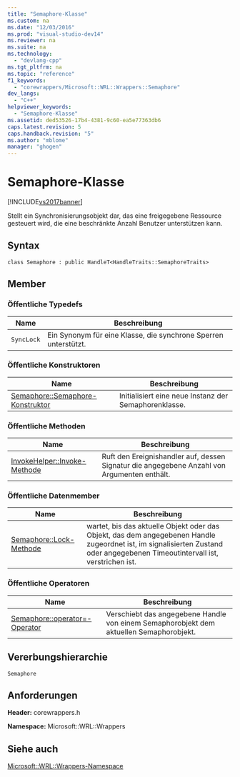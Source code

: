 ```yaml
---
title: "Semaphore-Klasse"
ms.custom: na
ms.date: "12/03/2016"
ms.prod: "visual-studio-dev14"
ms.reviewer: na
ms.suite: na
ms.technology: 
  - "devlang-cpp"
ms.tgt_pltfrm: na
ms.topic: "reference"
f1_keywords: 
  - "corewrappers/Microsoft::WRL::Wrappers::Semaphore"
dev_langs: 
  - "C++"
helpviewer_keywords: 
  - "Semaphore-Klasse"
ms.assetid: ded53526-17b4-4381-9c60-ea5e77363db6
caps.latest.revision: 5
caps.handback.revision: "5"
ms.author: "mblome"
manager: "ghogen"
---
```

# Semaphore-Klasse
[!INCLUDE[vs2017banner](../assembler/inline/includes/vs2017banner.md)]

Stellt ein Synchronisierungsobjekt dar, das eine freigegebene Ressource gesteuert wird, die eine beschränkte Anzahl Benutzer unterstützen kann.  
  
## Syntax  
  
```  
class Semaphore : public HandleT<HandleTraits::SemaphoreTraits>  
```  
  
## Member  
  
### Öffentliche Typedefs  
  
|Name|**Beschreibung**|  
|----------|----------------------|  
|`SyncLock`|Ein Synonym für eine Klasse, die synchrone Sperren unterstützt.|  
  
### Öffentliche Konstruktoren  
  
|Name|**Beschreibung**|  
|----------|----------------------|  
|[Semaphore::Semaphore\-Konstruktor](../windows/semaphore-semaphore-constructor.md)|Initialisiert eine neue Instanz der Semaphorenklasse.|  
  
### Öffentliche Methoden  
  
|Name|**Beschreibung**|  
|----------|----------------------|  
|[InvokeHelper::Invoke\-Methode](../windows/invokehelper-invoke-method.md)|Ruft den Ereignishandler auf, dessen Signatur die angegebene Anzahl von Argumenten enthält.|  
  
### Öffentliche Datenmember  
  
|Name|**Beschreibung**|  
|----------|----------------------|  
|[Semaphore::Lock\-Methode](../windows/semaphore-lock-method.md)|wartet, bis das aktuelle Objekt oder das Objekt, das dem angegebenen Handle zugeordnet ist, im signalisierten Zustand oder angegebenen Timeoutintervall ist, verstrichen ist.|  
  
### Öffentliche Operatoren  
  
|Name|**Beschreibung**|  
|----------|----------------------|  
|[Semaphore::operator\=\-Operator](../windows/semaphore-operator-assign-operator.md)|Verschiebt das angegebene Handle von einem Semaphorobjekt dem aktuellen Semaphorobjekt.|  
  
## Vererbungshierarchie  
 `Semaphore`  
  
## Anforderungen  
 **Header:** corewrappers.h  
  
 **Namespace:** Microsoft::WRL::Wrappers  
  
## Siehe auch  
 [Microsoft::WRL::Wrappers\-Namespace](../windows/microsoft-wrl-wrappers-namespace.md)